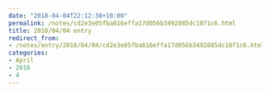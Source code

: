 ```yaml
---
date: "2018-04-04T22:12:38+10:00"
permalink: /notes/cd2e3e05fba616effa17d056b3492885dc1071c6.html
title: 2018/04/04 entry
redirect_from:
- /notes/entry/2018/04/04/cd2e3e05fba616effa17d056b3492885dc1071c6.html
categories:
- April
- 2018
- 4
---
```


